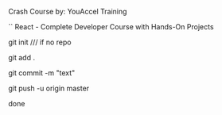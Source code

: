 Crash Course by: YouAccel Training

`` React - Complete Developer Course with Hands-On Projects

git init /// if no repo

git add .

git commit -m "text"

git push -u origin master

done

